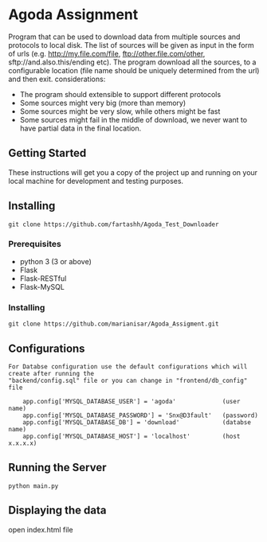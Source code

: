# Agoda Assignment

Program that can be used to download data from multiple sources and protocols to local disk. 
The list of sources will be given as input in the form of urls (e.g. http://my.file.com/file, ftp://other.file.com/other, sftp://and.also.this/ending etc). 
The program download all the sources, to a configurable location (file name should be uniquely determined from the url) and then exit. 
considerations:
 - The program should extensible to support different protocols
 - Some sources might very big (more than memory)
 - Some sources might be very slow, while others might be fast
 - Some sources might fail in the middle of download, we never want to have partial data in the final location.

## Getting Started

These instructions will get you a copy of the project up and running on your local machine for development and testing purposes.

## Installing

```
git clone https://github.com/fartashh/Agoda_Test_Downloader
```

### Prerequisites
 - python 3 (3 or above)
 - Flask
 - Flask-RESTful
 - Flask-MySQL

### Installing

```
git clone https://github.com/marianisar/Agoda_Assigment.git
```

## Configurations

```
For Databse configuration use the default configurations which will create after running the 
"backend/config.sql" file or you can change in "frontend/db_config" file

    app.config['MYSQL_DATABASE_USER'] = 'agoda'             (user name)
    app.config['MYSQL_DATABASE_PASSWORD'] = 'Snx@D3fault'   (password)
    app.config['MYSQL_DATABASE_DB'] = 'download'            (databse name)
    app.config['MYSQL_DATABASE_HOST'] = 'localhost'         (host x.x.x.x)
```

## Running the Server

```
python main.py 
```

## Displaying the data

open index.html file




